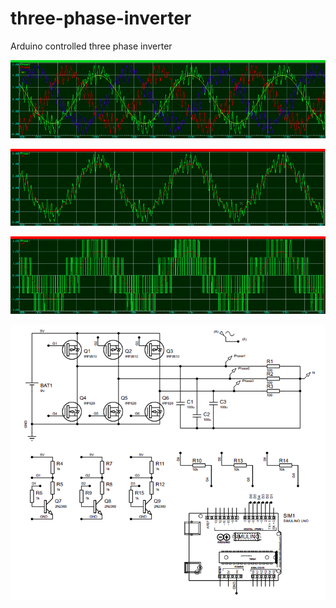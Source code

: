 # three-phase-inverter
Arduino controlled three phase inverter

![2](images/polished_3phase_output.png)

![3](images/polished_phase_output.png)

![4](images/phase_output.png)

![1](images/scheme.png)
